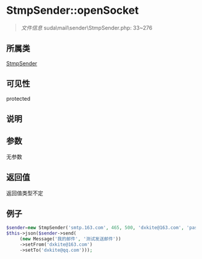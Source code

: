 # StmpSender::openSocket

> *文件信息* suda\mail\sender\StmpSender.php: 33~276
## 所属类 

[StmpSender](../StmpSender.md)

## 可见性

  protected  
## 说明



## 参数

无参数

## 返回值
返回值类型不定

## 例子

```php
$sender=new StmpSender('smtp.163.com', 465, 500, 'dxkite@163.com', 'password', true);
$this->json($sender->send(
     (new Message('我的邮件', '测试发送邮件'))
     ->setFrom('dxkite@163.com')
     ->setTo('dxkite@qq.com')));
```